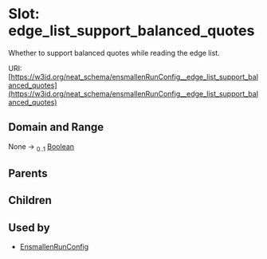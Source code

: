 
# Slot: edge_list_support_balanced_quotes


Whether to support balanced quotes while reading the edge list.

URI: [https://w3id.org/neat_schema/ensmallenRunConfig__edge_list_support_balanced_quotes](https://w3id.org/neat_schema/ensmallenRunConfig__edge_list_support_balanced_quotes)


## Domain and Range

None &#8594;  <sub>0..1</sub> [Boolean](types/Boolean.md)

## Parents


## Children


## Used by

 * [EnsmallenRunConfig](EnsmallenRunConfig.md)
